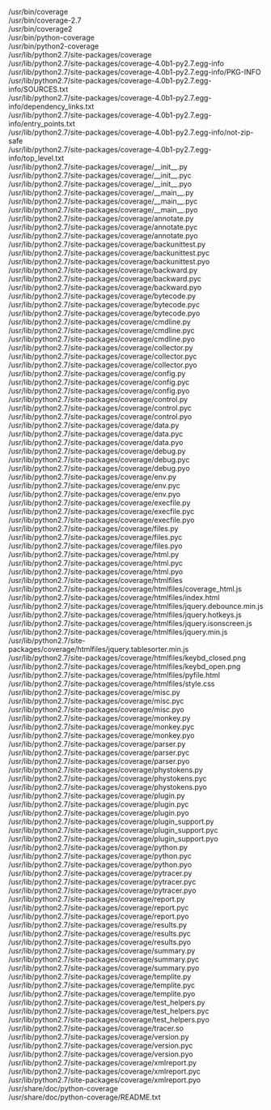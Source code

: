 /usr/bin/coverage  
/usr/bin/coverage-2.7  
/usr/bin/coverage2  
/usr/bin/python-coverage  
/usr/bin/python2-coverage  
/usr/lib/python2.7/site-packages/coverage  
/usr/lib/python2.7/site-packages/coverage-4.0b1-py2.7.egg-info  
/usr/lib/python2.7/site-packages/coverage-4.0b1-py2.7.egg-info/PKG-INFO  
/usr/lib/python2.7/site-packages/coverage-4.0b1-py2.7.egg-info/SOURCES.txt  
/usr/lib/python2.7/site-packages/coverage-4.0b1-py2.7.egg-info/dependency\_links.txt  
/usr/lib/python2.7/site-packages/coverage-4.0b1-py2.7.egg-info/entry\_points.txt  
/usr/lib/python2.7/site-packages/coverage-4.0b1-py2.7.egg-info/not-zip-safe  
/usr/lib/python2.7/site-packages/coverage-4.0b1-py2.7.egg-info/top\_level.txt  
/usr/lib/python2.7/site-packages/coverage/\_\_init\_\_.py  
/usr/lib/python2.7/site-packages/coverage/\_\_init\_\_.pyc  
/usr/lib/python2.7/site-packages/coverage/\_\_init\_\_.pyo  
/usr/lib/python2.7/site-packages/coverage/\_\_main\_\_.py  
/usr/lib/python2.7/site-packages/coverage/\_\_main\_\_.pyc  
/usr/lib/python2.7/site-packages/coverage/\_\_main\_\_.pyo  
/usr/lib/python2.7/site-packages/coverage/annotate.py  
/usr/lib/python2.7/site-packages/coverage/annotate.pyc  
/usr/lib/python2.7/site-packages/coverage/annotate.pyo  
/usr/lib/python2.7/site-packages/coverage/backunittest.py  
/usr/lib/python2.7/site-packages/coverage/backunittest.pyc  
/usr/lib/python2.7/site-packages/coverage/backunittest.pyo  
/usr/lib/python2.7/site-packages/coverage/backward.py  
/usr/lib/python2.7/site-packages/coverage/backward.pyc  
/usr/lib/python2.7/site-packages/coverage/backward.pyo  
/usr/lib/python2.7/site-packages/coverage/bytecode.py  
/usr/lib/python2.7/site-packages/coverage/bytecode.pyc  
/usr/lib/python2.7/site-packages/coverage/bytecode.pyo  
/usr/lib/python2.7/site-packages/coverage/cmdline.py  
/usr/lib/python2.7/site-packages/coverage/cmdline.pyc  
/usr/lib/python2.7/site-packages/coverage/cmdline.pyo  
/usr/lib/python2.7/site-packages/coverage/collector.py  
/usr/lib/python2.7/site-packages/coverage/collector.pyc  
/usr/lib/python2.7/site-packages/coverage/collector.pyo  
/usr/lib/python2.7/site-packages/coverage/config.py  
/usr/lib/python2.7/site-packages/coverage/config.pyc  
/usr/lib/python2.7/site-packages/coverage/config.pyo  
/usr/lib/python2.7/site-packages/coverage/control.py  
/usr/lib/python2.7/site-packages/coverage/control.pyc  
/usr/lib/python2.7/site-packages/coverage/control.pyo  
/usr/lib/python2.7/site-packages/coverage/data.py  
/usr/lib/python2.7/site-packages/coverage/data.pyc  
/usr/lib/python2.7/site-packages/coverage/data.pyo  
/usr/lib/python2.7/site-packages/coverage/debug.py  
/usr/lib/python2.7/site-packages/coverage/debug.pyc  
/usr/lib/python2.7/site-packages/coverage/debug.pyo  
/usr/lib/python2.7/site-packages/coverage/env.py  
/usr/lib/python2.7/site-packages/coverage/env.pyc  
/usr/lib/python2.7/site-packages/coverage/env.pyo  
/usr/lib/python2.7/site-packages/coverage/execfile.py  
/usr/lib/python2.7/site-packages/coverage/execfile.pyc  
/usr/lib/python2.7/site-packages/coverage/execfile.pyo  
/usr/lib/python2.7/site-packages/coverage/files.py  
/usr/lib/python2.7/site-packages/coverage/files.pyc  
/usr/lib/python2.7/site-packages/coverage/files.pyo  
/usr/lib/python2.7/site-packages/coverage/html.py  
/usr/lib/python2.7/site-packages/coverage/html.pyc  
/usr/lib/python2.7/site-packages/coverage/html.pyo  
/usr/lib/python2.7/site-packages/coverage/htmlfiles  
/usr/lib/python2.7/site-packages/coverage/htmlfiles/coverage\_html.js  
/usr/lib/python2.7/site-packages/coverage/htmlfiles/index.html  
/usr/lib/python2.7/site-packages/coverage/htmlfiles/jquery.debounce.min.js  
/usr/lib/python2.7/site-packages/coverage/htmlfiles/jquery.hotkeys.js  
/usr/lib/python2.7/site-packages/coverage/htmlfiles/jquery.isonscreen.js  
/usr/lib/python2.7/site-packages/coverage/htmlfiles/jquery.min.js  
/usr/lib/python2.7/site-packages/coverage/htmlfiles/jquery.tablesorter.min.js  
/usr/lib/python2.7/site-packages/coverage/htmlfiles/keybd\_closed.png  
/usr/lib/python2.7/site-packages/coverage/htmlfiles/keybd\_open.png  
/usr/lib/python2.7/site-packages/coverage/htmlfiles/pyfile.html  
/usr/lib/python2.7/site-packages/coverage/htmlfiles/style.css  
/usr/lib/python2.7/site-packages/coverage/misc.py  
/usr/lib/python2.7/site-packages/coverage/misc.pyc  
/usr/lib/python2.7/site-packages/coverage/misc.pyo  
/usr/lib/python2.7/site-packages/coverage/monkey.py  
/usr/lib/python2.7/site-packages/coverage/monkey.pyc  
/usr/lib/python2.7/site-packages/coverage/monkey.pyo  
/usr/lib/python2.7/site-packages/coverage/parser.py  
/usr/lib/python2.7/site-packages/coverage/parser.pyc  
/usr/lib/python2.7/site-packages/coverage/parser.pyo  
/usr/lib/python2.7/site-packages/coverage/phystokens.py  
/usr/lib/python2.7/site-packages/coverage/phystokens.pyc  
/usr/lib/python2.7/site-packages/coverage/phystokens.pyo  
/usr/lib/python2.7/site-packages/coverage/plugin.py  
/usr/lib/python2.7/site-packages/coverage/plugin.pyc  
/usr/lib/python2.7/site-packages/coverage/plugin.pyo  
/usr/lib/python2.7/site-packages/coverage/plugin\_support.py  
/usr/lib/python2.7/site-packages/coverage/plugin\_support.pyc  
/usr/lib/python2.7/site-packages/coverage/plugin\_support.pyo  
/usr/lib/python2.7/site-packages/coverage/python.py  
/usr/lib/python2.7/site-packages/coverage/python.pyc  
/usr/lib/python2.7/site-packages/coverage/python.pyo  
/usr/lib/python2.7/site-packages/coverage/pytracer.py  
/usr/lib/python2.7/site-packages/coverage/pytracer.pyc  
/usr/lib/python2.7/site-packages/coverage/pytracer.pyo  
/usr/lib/python2.7/site-packages/coverage/report.py  
/usr/lib/python2.7/site-packages/coverage/report.pyc  
/usr/lib/python2.7/site-packages/coverage/report.pyo  
/usr/lib/python2.7/site-packages/coverage/results.py  
/usr/lib/python2.7/site-packages/coverage/results.pyc  
/usr/lib/python2.7/site-packages/coverage/results.pyo  
/usr/lib/python2.7/site-packages/coverage/summary.py  
/usr/lib/python2.7/site-packages/coverage/summary.pyc  
/usr/lib/python2.7/site-packages/coverage/summary.pyo  
/usr/lib/python2.7/site-packages/coverage/templite.py  
/usr/lib/python2.7/site-packages/coverage/templite.pyc  
/usr/lib/python2.7/site-packages/coverage/templite.pyo  
/usr/lib/python2.7/site-packages/coverage/test\_helpers.py  
/usr/lib/python2.7/site-packages/coverage/test\_helpers.pyc  
/usr/lib/python2.7/site-packages/coverage/test\_helpers.pyo  
/usr/lib/python2.7/site-packages/coverage/tracer.so  
/usr/lib/python2.7/site-packages/coverage/version.py  
/usr/lib/python2.7/site-packages/coverage/version.pyc  
/usr/lib/python2.7/site-packages/coverage/version.pyo  
/usr/lib/python2.7/site-packages/coverage/xmlreport.py  
/usr/lib/python2.7/site-packages/coverage/xmlreport.pyc  
/usr/lib/python2.7/site-packages/coverage/xmlreport.pyo  
/usr/share/doc/python-coverage  
/usr/share/doc/python-coverage/README.txt  
